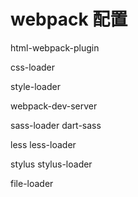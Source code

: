 # webpack 配置

html-webpack-plugin

css-loader

style-loader

webpack-dev-server

sass-loader dart-sass

less less-loader

stylus stylus-loader

file-loader
